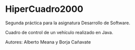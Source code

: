 # HiperCuadro2000
Segunda práctica para la asignatura Desarrollo de Software.

Cuadro de control de un vehículo realizado en Java.

Autores: Alberto Meana y Borja Cañavate
